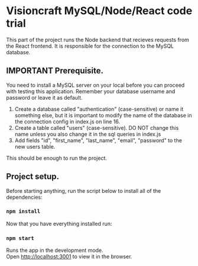 # Visioncraft MySQL/Node/React code trial

This part of the project runs the Node backend that recieves requests from the React frontend. It is responsible for the connection to the MySQL database.

## IMPORTANT Prerequisite.

You need to install a MySQL server on your local before you can proceed with testing this application. Remember your database username and password or leave it as default.

1. Create a database called "authentication" (case-sensitive) or name it something else, but it is important to modify the name of the database in the connection config in index.js on line 16.
2. Create a table called "users" (case-sensitive). DO NOT change this name unless you also change it in the sql queries in index.js
3. Add fields "id", "first_name", "last_name", "email", "password" to the new users table.

This should be enough to run the project.

## Project setup.

Before starting anything, run the script below to install all of the dependencies:

### `npm install`

Now that you have everything installed run:

### `npm start`

Runs the app in the development mode.\
Open [http://localhost:3001](http://localhost:3001) to view it in the browser.